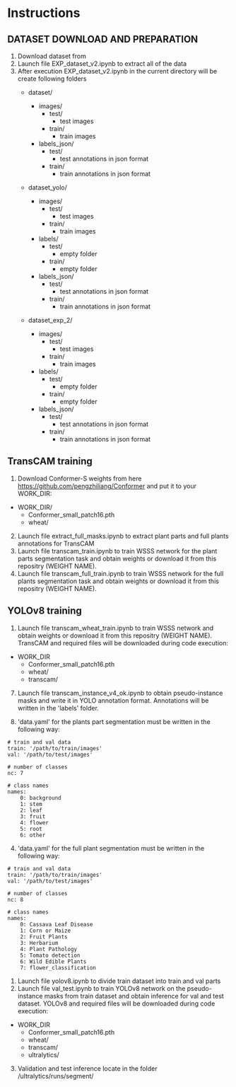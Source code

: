# Instructions
## DATASET DOWNLOAD AND PREPARATION
1. Download dataset from 
2. Launch file EXP_dataset_v2.ipynb to extract all of the data 
3. After execution EXP_dataset_v2.ipynb in the current directory will be create following folders
   - dataset/
     - images/
        - test/
          - test images
        - train/
          - train images
     - labels_json/
        - test/
          - test annotations in json format
        - train/
          - train annotations in json format
        
   - dataset_yolo/
     - images/
        - test/
          - test images
        - train/
          - train images
     - labels/
        - test/
          - empty folder
        - train/
          - empty folder
     - labels_json/
        - test/
          - test annotations in json format
        - train/
          - train annotations in json format
        
   - dataset_exp_2/
     - images/
        - test/
          - test images
        - train/
          - train images
     - labels/
        - test/
          - empty folder
        - train/
          - empty folder
     - labels_json/
        - test/
          - test annotations in json format
        - train/
          - train annotations in json format

## TransCAM training
1. Download Conformer-S weights from here https://github.com/pengzhiliang/Conformer and put it to your WORK_DIR:
  - WORK_DIR/
    - Conformer_small_patch16.pth
    - wheat/
2. Launch file extract_full_masks.ipynb to extract plant parts and full plants annotations for TransCAM
3. Launch file transcam_train.ipynb to train WSSS network for the plant parts segmentation task and obtain weights or download it from this repositry (WEIGHT NAME). 
4. Launch file transcam_full_train.ipynb to train WSSS network for the full plants segmentation task and obtain weights or download it from this repositry (WEIGHT NAME).

## YOLOv8 training
1. Launch file transcam_wheat_train.ipynb to train WSSS network and obtain weights or download it from this repositry (WEIGHT NAME). TransCAM and required files will be downloaded during code execution:
  - WORK_DIR
    - Conformer_small_patch16.pth
    - wheat/
    - transcam/
7. Launch file transcam_instance_v4_ok.ipynb to obtain pseudo-instance masks and write it in YOLO annotation format. Annotations will be written in the 'labels' folder.

3. 'data.yaml' for the plants part segmentation must be written in the following way:
```
# train and val data
train: '/path/to/train/images'
val: '/path/to/test/images'

# number of classes
nc: 7

# class names
names:
    0: background
    1: stem
    2: leaf
    3: fruit
    4: flower
    5: root
    6: other
```

4. 'data.yaml' for the full plant segmentation must be written in the following way:
```
# train and val data
train: '/path/to/train/images'
val: '/path/to/test/images'

# number of classes
nc: 8

# class names
names:
    0: Cassava Leaf Disease
    1: Corn or Maize
    2: Fruit Plants
    3: Herbarium
    4: Plant Pathology
    5: Tomato detection
    6: Wild Edible Plants
    7: flower_classification
```

1. Launch file yolov8.ipynb to divide train dataset into train and val parts
2. Launch file val_test.ipynb to train YOLOv8 network on the pseudo-instance masks from train dataset and obtain inference for val and test dataset. YOLOv8 and required files will be downloaded during code execution:
  - WORK_DIR
    - Conformer_small_patch16.pth
    - wheat/
    - transcam/ 
    - ultralytics/
3. Validation and test inference locate in the folder /ultralytics/runs/segment/

